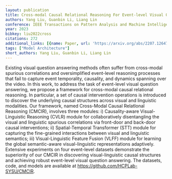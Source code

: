 ```yaml
---
layout: publication
title: Cross-modal Causal Relational Reasoning For Event-level Visual Question Answering
authors: Yang Liu, Guanbin Li, Liang Lin
conference: IEEE Transactions on Pattern Analysis and Machine Intelligence
year: 2023
bibkey: liu2022cross
citations: 272
additional_links: [{name: Paper, url: 'https://arxiv.org/abs/2207.12647'}]
tags: ["Model Architecture"]
short_authors: Yang Liu, Guanbin Li, Liang Lin
---
```

Existing visual question answering methods often suffer from cross-modal
spurious correlations and oversimplified event-level reasoning processes that
fail to capture event temporality, causality, and dynamics spanning over the
video. In this work, to address the task of event-level visual question
answering, we propose a framework for cross-modal causal relational reasoning.
In particular, a set of causal intervention operations is introduced to
discover the underlying causal structures across visual and linguistic
modalities. Our framework, named Cross-Modal Causal RelatIonal Reasoning
(CMCIR), involves three modules: i) Causality-aware Visual-Linguistic Reasoning
(CVLR) module for collaboratively disentangling the visual and linguistic
spurious correlations via front-door and back-door causal interventions; ii)
Spatial-Temporal Transformer (STT) module for capturing the fine-grained
interactions between visual and linguistic semantics; iii) Visual-Linguistic
Feature Fusion (VLFF) module for learning the global semantic-aware
visual-linguistic representations adaptively. Extensive experiments on four
event-level datasets demonstrate the superiority of our CMCIR in discovering
visual-linguistic causal structures and achieving robust event-level visual
question answering. The datasets, code, and models are available at
https://github.com/HCPLab-SYSU/CMCIR.